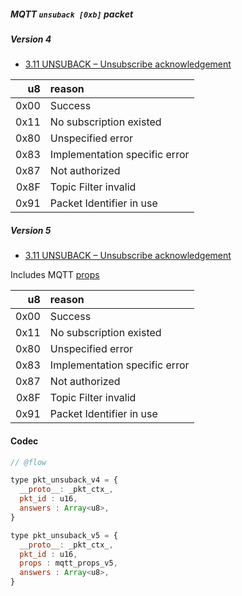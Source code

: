 ##### MQTT `unsuback [0xb]` packet

##### Version 4

- [3.11 UNSUBACK – Unsubscribe acknowledgement](http://docs.oasis-open.org/mqtt/mqtt/v3.1.1/os/mqtt-v3.1.1-os.html#_Toc398718077)

| u8   | reason |
|-----:|:-------|
| 0x00 | Success
| 0x11 | No subscription existed
| 0x80 | Unspecified error
| 0x83 | Implementation specific error
| 0x87 | Not authorized
| 0x8F | Topic Filter invalid
| 0x91 | Packet Identifier in use

##### Version 5

- [3.11 UNSUBACK – Unsubscribe acknowledgement](https://docs.oasis-open.org/mqtt/mqtt/v5.0/os/mqtt-v5.0-os.html#_Toc3901187)

Includes MQTT [props](./mqtt_props.md)

| u8   | reason |
|-----:|:-------|
| 0x00 | Success
| 0x11 | No subscription existed
| 0x80 | Unspecified error
| 0x83 | Implementation specific error
| 0x87 | Not authorized
| 0x8F | Topic Filter invalid
| 0x91 | Packet Identifier in use


#### Codec

```javascript
// @flow

type pkt_unsuback_v4 = {
  __proto__: _pkt_ctx_,
  pkt_id : u16,
  answers : Array<u8>,
}

type pkt_unsuback_v5 = {
  __proto__: _pkt_ctx_,
  pkt_id : u16,
  props : mqtt_props_v5,
  answers : Array<u8>,
}
```

